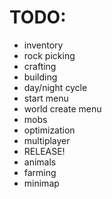 # TODO:
- inventory
- rock picking
- crafting
- building
- day/night cycle
- start menu
- world create menu
- mobs
- optimization
- multiplayer
- RELEASE!
- animals
- farming
- minimap